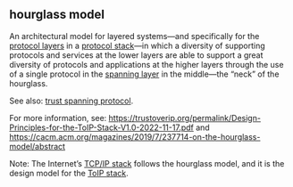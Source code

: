 ## hourglass model

<p class="c8"><span>An architectural model for layered systems—and specifically for the </span><span class="c2"><a class="c3" href="#h.pe8dekl2dtq0">protocol layers</a></span><span>&nbsp;in a </span><span class="c2"><a class="c3" href="#h.6ik2cef0ipsr">protocol stack</a></span><span>—in which a diversity of supporting protocols and services at the lower layers are able to support a great diversity of protocols and applications at the higher layers through the use of a single protocol in the </span><span class="c2"><a class="c3" href="#h.wf49e15shob9">spanning layer</a></span><span class="c0">&nbsp;in the middle—the “neck” of the hourglass. </span></p><p class="c8"><span>See also: </span><span class="c2"><a class="c3" href="#h.fnuaao3a1j25">trust spanning protocol</a></span><span class="c0">.</span></p><p class="c8"><span>For more information, see: </span><span class="c2"><a class="c3" href="https://www.google.com/url?q=https://trustoverip.org/permalink/Design-Principles-for-the-ToIP-Stack-V1.0-2022-11-17.pdf&amp;sa=D&amp;source=editors&amp;ust=1706779842701874&amp;usg=AOvVaw3AwunZuQ7JIO2_xNHKibON">https://trustoverip.org/permalink/Design-Principles-for-the-ToIP-Stack-V1.0-2022-11-17.pdf</a></span><span>&nbsp;and </span><span class="c2"><a class="c3" href="https://www.google.com/url?q=https://cacm.acm.org/magazines/2019/7/237714-on-the-hourglass-model/abstract&amp;sa=D&amp;source=editors&amp;ust=1706779842702087&amp;usg=AOvVaw1HbppKyoTBXjIKMr017nua">https://cacm.acm.org/magazines/2019/7/237714-on-the-hourglass-model/abstract</a></span><span class="c0">&nbsp;</span></p><p class="c8"><span>Note: The Internet’s </span><span class="c2"><a class="c3" href="#h.txn6vkany9z9">TCP/IP stack</a></span><span>&nbsp;follows the hourglass model, and it is the design model for the </span><span class="c2"><a class="c3" href="#h.wms58fgdch9m">ToIP stack</a></span><span class="c0">.</span></p>

